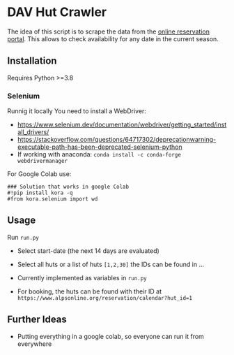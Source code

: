 # DAV Hut Crawler

The idea of this script is to scrape the data from the [online reservation portal](https://www.alpenverein.de/huetten-wege-touren/huetteninfo/huetten-in-den-alpen/onlinereservierungssystem-der-alpenvereinshuetten_aid_28962.html). This allows to check availability for any date in the current season. 



## Installation

Requires Python >=3.8

### Selenium

Runnig it locally You need to install a WebDriver:
- https://www.selenium.dev/documentation/webdriver/getting_started/install_drivers/
- https://stackoverflow.com/questions/64717302/deprecationwarning-executable-path-has-been-deprecated-selenium-python
- If working with anaconda: ```conda install -c conda-forge webdrivermanager```


For Google Colab use:

```
### Solution that works in google Colab
#!pip install kora -q
#from kora.selenium import wd
```


## Usage

Run ```run.py```

- Select start-date (the next 14 days are evaluated)
- Select all huts or a list of huts ```[1,2,30]``` the IDs can be found in ...
- Currently implemented as variables in  ```run.py```

- For booking, the huts can be found with their ID at ```https://www.alpsonline.org/reservation/calendar?hut_id=1```


## Further Ideas

- Putting everything in a google colab, so everyone can run it from everywhere